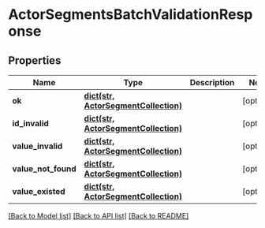 # ActorSegmentsBatchValidationResponse

## Properties
Name | Type | Description | Notes
------------ | ------------- | ------------- | -------------
**ok** | [**dict(str, ActorSegmentCollection)**](ActorSegmentCollection.md) |  | [optional] 
**id_invalid** | [**dict(str, ActorSegmentCollection)**](ActorSegmentCollection.md) |  | [optional] 
**value_invalid** | [**dict(str, ActorSegmentCollection)**](ActorSegmentCollection.md) |  | [optional] 
**value_not_found** | [**dict(str, ActorSegmentCollection)**](ActorSegmentCollection.md) |  | [optional] 
**value_existed** | [**dict(str, ActorSegmentCollection)**](ActorSegmentCollection.md) |  | [optional] 

[[Back to Model list]](../README.md#documentation-for-models) [[Back to API list]](../README.md#documentation-for-api-endpoints) [[Back to README]](../README.md)

